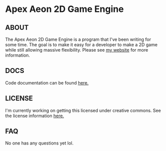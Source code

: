 # Apex Aeon 2D Game Engine
## ABOUT 
The Apex Aeon 2D Game Engine is a program that I've been writing for some time. 
The goal is to make it easy for a developer to make a 2D game while still 
allowing massive flexibility. Please see [my website](apexaeon.github.io/engine/about) for more information.
## DOCS
Code documentation can be found [here.](apexaeon.github.io/engine/docs)
## LICENSE
I'm currently working on getting this licensed under creative commons. See the license information [here.](apexaeon.github.io/engine/license)
## FAQ
No one has any questions yet lol.
